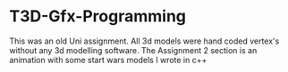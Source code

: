 # T3D-Gfx-Programming
This was an old Uni assignment. All 3d models were hand coded vertex's without any 3d modelling software. The Assignment 2 section is an animation with some start wars models I wrote in c++
